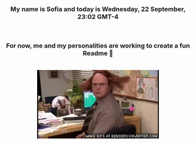 


<div align="center">
<h3 >My name is Sofia and today is Wednesday, 22 September, 23:02 GMT-4</h3><br>
<h3 >For now, me and my personalities are working to create a fun Readme 👋
</h3><br>
<img src='img/dwight.gif' alt='working...'/>
</div>
